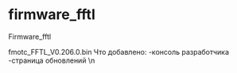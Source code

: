 # firmware_fftl

Firmware_fftl


fmotc_FFTL_V0.206.0.bin
Что добавлено:
-консоль разработчика
-страница обновлений \n
